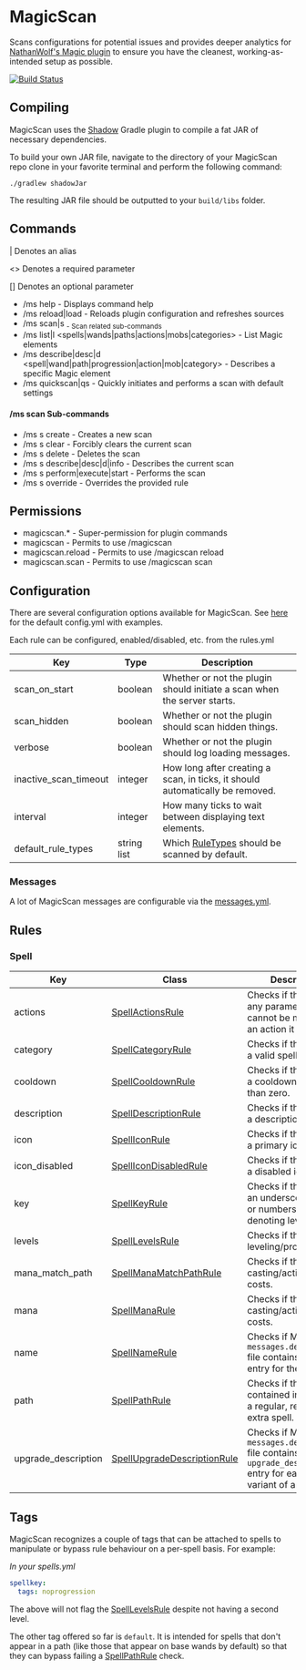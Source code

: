 # MagicScan

Scans configurations for potential issues and provides deeper analytics for [NathanWolf's Magic plugin](https://github.com/elBukkit/MagicPlugin) to ensure you have the cleanest, working-as-intended setup as possible.

[![Build Status](https://travis-ci.com/PotterPlus/MagicScan.svg?branch=master)](https://travis-ci.com/PotterPlus/MagicScan)

## Compiling

MagicScan uses the [Shadow](https://github.com/johnrengelman/shadow) Gradle plugin to compile a fat JAR of necessary dependencies.

To build your own JAR file, navigate to the directory of your MagicScan repo clone in your favorite terminal and perform the following command:

``
./gradlew shadowJar
``

The resulting JAR file should be outputted to your `build/libs` folder.

## Commands

| Denotes an alias

<> Denotes a required parameter

[] Denotes an optional parameter

* /ms help - Displays command help
* /ms reload|load - Reloads plugin configuration and refreshes sources
* /ms scan|s <sub> - Scan related sub-commands
* /ms list|l <spells|wands|paths|actions|mobs|categories> - List Magic elements
* /ms describe|desc|d <spell|wand|path|progression|action|mob|category> <key> - Describes a specific Magic element
* /ms quickscan|qs - Quickly initiates and performs a scan with default settings

#### /ms scan Sub-commands

* /ms s create - Creates a new scan
* /ms s clear - Forcibly clears the current scan
* /ms s delete - Deletes the scan
* /ms s describe|desc|d|info - Describes the current scan
* /ms s perform|execute|start - Performs the scan
* /ms s override <rule> - Overrides the provided rule

## Permissions

* magicscan.* - Super-permission for plugin commands
* magicscan - Permits to use /magicscan
* magicscan.reload - Permits to use /magicscan reload
* magicscan.scan - Permits to use /magicscan scan

## Configuration

There are several configuration options available for MagicScan. See [here](https://github.com/PotterPlus/MagicScan/blob/master/src/main/resources/config.yml) for the default config.yml with examples.

Each rule can be configured, enabled/disabled, etc. from the rules.yml

| Key                                       | Type        | Description
|-------------------------------------------|-------------|------------------------
| scan_on_start                             | boolean     | Whether or not the plugin should initiate a scan when the server starts.
| scan_hidden                               | boolean     | Whether or not the plugin should scan hidden things.
| verbose                                   | boolean     | Whether or not the plugin should log loading messages.
| inactive_scan_timeout                     | integer     | How long after creating a scan, in ticks, it should automatically be removed.
| interval                                  | integer     | How many ticks to wait between displaying text elements.
| default_rule_types                        | string list | Which [RuleTypes](https://github.com/PotterPlus/MagicScan/blob/master/src/main/java/me/tylergrissom/magicscan/rule/RuleType.java) should be scanned by default.

### Messages

A lot of MagicScan messages are configurable via the [messages.yml](https://github.com/PotterPlus/MagicScan/blob/master/src/main/resources/config.yml).

## Rules

### Spell

| Key                                | Class                                                                                                                                                                                 | Description
|------------------------------------|---------------------------------------------------------------------------------------------------------------------------------------------------------------------------------------|-----------------------------------------------------------------------------------
| actions                            | [SpellActionsRule](https://github.com/PotterPlus/MagicScan/blob/master/src/main/java/me/tylergrissom/magicscan/rule/spell/SpellActionsRule.java)                                        | Checks if the spell has any parameters that cannot be matched to an action it uses.
| category                           | [SpellCategoryRule](https://github.com/PotterPlus/MagicScan/blob/master/src/main/java/me/tylergrissom/magicscan/rule/spell/SpellCategoryRule.java)                                      | Checks if the spell has a valid spell category.
| cooldown                           | [SpellCooldownRule](https://github.com/PotterPlus/MagicScan/blob/master/src/main/java/me/tylergrissom/magicscan/rule/spell/SpellCooldownRule.java)                                      | Checks if the spell has a cooldown greater than zero.
| description                        | [SpellDescriptionRule](https://github.com/PotterPlus/MagicScan/blob/master/src/main/java/me/tylergrissom/magicscan/rule/spell/SpellDescriptionRule.java)                                | Checks if the spell has a description.
| icon                               | [SpellIconRule](https://github.com/PotterPlus/MagicScan/blob/master/src/main/java/me/tylergrissom/magicscan/rule/spell/SpellIconRule.java)                                              | Checks if the spell has a primary icon.
| icon_disabled                      | [SpellIconDisabledRule](https://github.com/PotterPlus/MagicScan/blob/master/src/main/java/me/tylergrissom/magicscan/rule/spell/SpellIconDisabledRule.java)                              | Checks if the spell has a disabled icon.
| key                                | [SpellKeyRule](https://github.com/PotterPlus/MagicScan/blob/master/src/main/java/me/tylergrissom/magicscan/rule/spell/SpellLevelsRule.java)                                             | Checks if the spell has an underscore, caps, or numbers besides denoting levels.
| levels                             | [SpellLevelsRule](https://github.com/PotterPlus/MagicScan/blob/master/src/main/java/me/tylergrissom/magicscan/rule/spell/SpellLevelsRule.java)                                          | Checks if the spell has leveling/progression.
| mana_match_path                    | [SpellManaMatchPathRule](https://github.com/PotterPlus/MagicScan/blob/master/src/main/java/me/tylergrissom/magicscan/rule/spell/SpellManaRule.java)                                     | Checks if the spell has casting/active mana costs.
| mana                               | [SpellManaRule](https://github.com/PotterPlus/MagicScan/blob/master/src/main/java/me/tylergrissom/magicscan/rule/spell/SpellManaRule.java)                                              | Checks if the spell has casting/active mana costs.
| name                               | [SpellNameRule](https://github.com/PotterPlus/MagicScan/blob/master/src/main/java/me/tylergrissom/magicscan/rule/spell/SpellNameRule.java)                                              | Checks if Magic's `messages.defaults.yml` file contains a `name` entry for the spell.
| path                               | [SpellPathRule](https://github.com/PotterPlus/MagicScan/blob/master/src/main/java/me/tylergrissom/magicscan/rule/spell/SpellPathRule.java)                                              | Checks if the spell is contained in a path as a regular, required, or extra spell.
| upgrade_description                | [SpellUpgradeDescriptionRule](https://github.com/PotterPlus/MagicScan/blob/master/src/main/java/me/tylergrissom/magicscan/rule/spell/SpellUpgradeDescriptionRule.java)                  | Checks if Magic's `messages.defaults.yml` file contains an `upgrade_description` entry for each leveled variant of a spell.

## Tags

MagicScan recognizes a couple of tags that can be attached to spells to manipulate or bypass rule behaviour on a per-spell basis. For example:

_In your spells.yml_

```yaml
spellkey:
  tags: noprogression
```

The above will not flag the [SpellLevelsRule](https://github.com/PotterPlus/MagicScan/blob/master/src/main/java/me/tylergrissom/magicscan/rule/spell/SpellLevelsRule.java) despite not having a second level.

The other tag offered so far is `default`. It is intended for spells that don't appear in a path (like those that appear on base wands by default) so that they can bypass failing a [SpellPathRule](https://github.com/PotterPlus/MagicScan/blob/master/src/main/java/me/tylergrissom/magicscan/rule/spell/SpellPathRule.java) check.